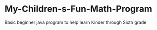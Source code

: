# My-Children-s-Fun-Math-Program
Basic beginner java program to help learn Kinder through Sixth grade
